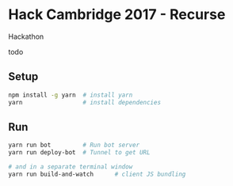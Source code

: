 # Hack Cambridge 2017 - Recurse

Hackathon

todo

## Setup

```sh
npm install -g yarn  # install yarn
yarn                 # install dependencies
```

## Run

```sh
yarn run bot         # Run bot server
yarn run deploy-bot  # Tunnel to get URL

# and in a separate terminal window
yarn run build-and-watch      # client JS bundling
```
